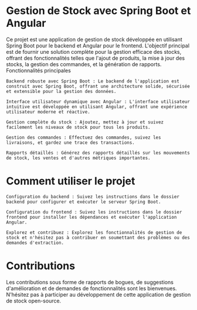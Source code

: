 # Gestion de Stock avec Spring Boot et Angular

Ce projet est une application de gestion de stock développée en utilisant Spring Boot pour le backend et Angular pour le frontend. L'objectif principal est de fournir une solution complète pour la gestion efficace des stocks, offrant des fonctionnalités telles que l'ajout de produits, la mise à jour des stocks, la gestion des commandes, et la génération de rapports.
Fonctionnalités principales

    Backend robuste avec Spring Boot : Le backend de l'application est construit avec Spring Boot, offrant une architecture solide, sécurisée et extensible pour la gestion des données.

    Interface utilisateur dynamique avec Angular : L'interface utilisateur intuitive est développée en utilisant Angular, offrant une expérience utilisateur moderne et réactive.

    Gestion complète du stock : Ajoutez, mettez à jour et suivez facilement les niveaux de stock pour tous les produits.

    Gestion des commandes : Effectuez des commandes, suivez les livraisons, et gardez une trace des transactions.

    Rapports détaillés : Générez des rapports détaillés sur les mouvements de stock, les ventes et d'autres métriques importantes.

# Comment utiliser le projet

    Configuration du backend : Suivez les instructions dans le dossier backend pour configurer et exécuter le serveur Spring Boot.

    Configuration du frontend : Suivez les instructions dans le dossier frontend pour installer les dépendances et exécuter l'application Angular.

    Explorez et contribuez : Explorez les fonctionnalités de gestion de stock et n'hésitez pas à contribuer en soumettant des problèmes ou des demandes d'extraction.

# Contributions

Les contributions sous forme de rapports de bogues, de suggestions d'amélioration et de demandes de fonctionnalités sont les bienvenues. N'hésitez pas à participer au développement de cette application de gestion de stock open-source.
